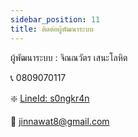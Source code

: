 ```yaml
---
sidebar_position: 11
title: ติดต่อผู้พัฒนาระบบ
---
```


ผู้พัฒนาระบบ : จิณณวัตร เสนะโลหิต

📞 0809070117

❇️ [LineId: s0ngkr4n](https://line.me/ti/p/d9Av5Hzai2)

📩 jinnawat8@gmail.com
